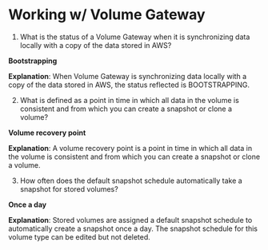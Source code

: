 # Working w/ Volume Gateway

1. What is the status of a Volume Gateway when it is synchronizing data locally with a copy of the data stored in AWS?

**Bootstrapping**

**Explanation**: When Volume Gateway is synchronizing data locally with a copy of the data stored in AWS, the status reflected is BOOTSTRAPPING.

2. What is defined as a point in time in which all data in the volume is consistent and from which you can create a snapshot or clone a volume?

**Volume recovery point**

**Explanation**: A volume recovery point is a point in time in which all data in the volume is consistent and from which you can create a snapshot or clone a volume.

3. How often does the default snapshot schedule automatically take a snapshot for stored volumes?

**Once a day**

**Explanation**: Stored volumes are assigned a default snapshot schedule to automatically create a snapshot once a day. The snapshot schedule for this volume type can be edited but not deleted.
